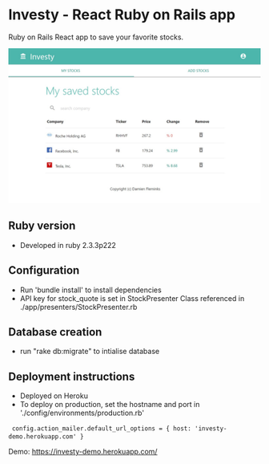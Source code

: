 # Investy - React Ruby on Rails app


Ruby on Rails React app to save your favorite stocks.

<img src="screenshot.jpg"/>


## Ruby version
- Developed in ruby 2.3.3p222


## Configuration
- Run 'bundle install' to install dependencies
- API key for stock_quote is set in StockPresenter Class referenced in ./app/presenters/StockPresenter.rb

## Database creation
- run "rake db:migrate" to intialise database


## Deployment instructions
 - Deployed on Heroku
 - To deploy on production, set the hostname and port in './config/environments/production.rb'

 ````
  config.action_mailer.default_url_options = { host: 'investy-demo.herokuapp.com' }
 ````

 Demo:
https://investy-demo.herokuapp.com/
